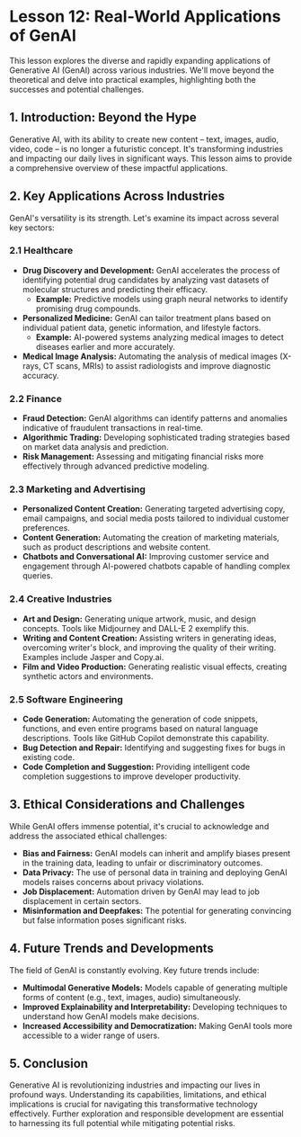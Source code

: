 # Lesson 12: Real-World Applications of GenAI

This lesson explores the diverse and rapidly expanding applications of Generative AI (GenAI) across various industries.  We'll move beyond the theoretical and delve into practical examples, highlighting both the successes and potential challenges.

## 1. Introduction: Beyond the Hype

Generative AI, with its ability to create new content – text, images, audio, video, code – is no longer a futuristic concept. It's transforming industries and impacting our daily lives in significant ways. This lesson aims to provide a comprehensive overview of these impactful applications.

## 2. Key Applications Across Industries

GenAI's versatility is its strength. Let's examine its impact across several key sectors:

### 2.1  Healthcare

* **Drug Discovery and Development:** GenAI accelerates the process of identifying potential drug candidates by analyzing vast datasets of molecular structures and predicting their efficacy.
    * **Example:**  Predictive models using graph neural networks to identify promising drug compounds.
* **Personalized Medicine:**  GenAI can tailor treatment plans based on individual patient data, genetic information, and lifestyle factors.
    * **Example:**  AI-powered systems analyzing medical images to detect diseases earlier and more accurately.
* **Medical Image Analysis:**  Automating the analysis of medical images (X-rays, CT scans, MRIs) to assist radiologists and improve diagnostic accuracy.

### 2.2  Finance

* **Fraud Detection:** GenAI algorithms can identify patterns and anomalies indicative of fraudulent transactions in real-time.
* **Algorithmic Trading:**  Developing sophisticated trading strategies based on market data analysis and prediction.
* **Risk Management:**  Assessing and mitigating financial risks more effectively through advanced predictive modeling.

### 2.3  Marketing and Advertising

* **Personalized Content Creation:** Generating targeted advertising copy, email campaigns, and social media posts tailored to individual customer preferences.
* **Content Generation:** Automating the creation of marketing materials, such as product descriptions and website content.
* **Chatbots and Conversational AI:**  Improving customer service and engagement through AI-powered chatbots capable of handling complex queries.


### 2.4  Creative Industries

* **Art and Design:** Generating unique artwork, music, and design concepts.  Tools like Midjourney and DALL-E 2 exemplify this.
* **Writing and Content Creation:** Assisting writers in generating ideas, overcoming writer's block, and improving the quality of their writing.  Examples include Jasper and Copy.ai.
* **Film and Video Production:**  Generating realistic visual effects, creating synthetic actors and environments.

### 2.5  Software Engineering

* **Code Generation:**  Automating the generation of code snippets, functions, and even entire programs based on natural language descriptions.  Tools like GitHub Copilot demonstrate this capability.
* **Bug Detection and Repair:**  Identifying and suggesting fixes for bugs in existing code.
* **Code Completion and Suggestion:**  Providing intelligent code completion suggestions to improve developer productivity.

## 3.  Ethical Considerations and Challenges

While GenAI offers immense potential, it's crucial to acknowledge and address the associated ethical challenges:

* **Bias and Fairness:**  GenAI models can inherit and amplify biases present in the training data, leading to unfair or discriminatory outcomes.
* **Data Privacy:**  The use of personal data in training and deploying GenAI models raises concerns about privacy violations.
* **Job Displacement:** Automation driven by GenAI may lead to job displacement in certain sectors.
* **Misinformation and Deepfakes:**  The potential for generating convincing but false information poses significant risks.

## 4.  Future Trends and Developments

The field of GenAI is constantly evolving.  Key future trends include:

* **Multimodal Generative Models:**  Models capable of generating multiple forms of content (e.g., text, images, audio) simultaneously.
* **Improved Explainability and Interpretability:**  Developing techniques to understand how GenAI models make decisions.
* **Increased Accessibility and Democratization:** Making GenAI tools more accessible to a wider range of users.


## 5.  Conclusion

Generative AI is revolutionizing industries and impacting our lives in profound ways. Understanding its capabilities, limitations, and ethical implications is crucial for navigating this transformative technology effectively.  Further exploration and responsible development are essential to harnessing its full potential while mitigating potential risks.
